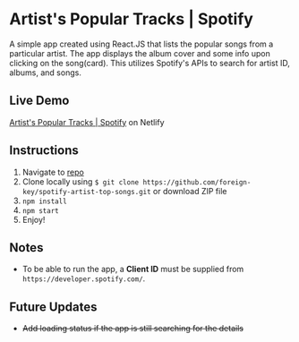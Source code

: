 # Artist's Popular Tracks | Spotify
A simple app created using React.JS that lists the popular songs from a particular artist. The app displays the album cover and some info upon clicking on the song(card). This utilizes Spotify's APIs to search for artist ID, albums, and songs.

## Live Demo
[Artist's Popular Tracks | Spotify](https://top10tracks.netlify.app/) on Netlify

## Instructions

1. Navigate to [repo](https://github.com/foreign-key/spotify-artist-top-songs)
2. Clone locally using
   `$ git clone https://github.com/foreign-key/spotify-artist-top-songs.git` or download ZIP file
3. `npm install`
4. `npm start`
5. Enjoy!

## Notes

+ To be able to run the app, a **Client ID** must be supplied from `https://developer.spotify.com/`.

## Future Updates
+ ~~Add loading status if the app is still searching for the details~~
